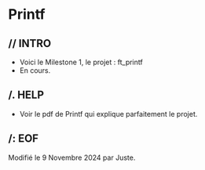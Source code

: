 # Printf

## // INTRO

* Voici le Milestone 1, le projet : ft_printf 
* En cours.

## /. HELP

* Voir le pdf de Printf qui explique parfaitement le projet.

##	/: EOF

Modifié le 9 Novembre 2024 par Juste.<br>
